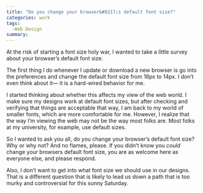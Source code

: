 ```yaml
---
title: "Do you change your browser&#8217;s default font size?"
categories: work
tags:
  -Web Design
summary: 
---
```

<p>At the risk of starting a font size holy war, I wanted to take a little survey about your browser&#8217;s default font size.</p>

<p>The first thing I do whenever I update or download a new browser is go into the preferences and change the default font size from 16px to 14px.  I don&#8217;t even think about it&#8212; it is a hard-wired behavior for me.</p>

<p>I started thinking about whether this affects my view of the web world.  I make sure my designs work at default font sizes, but after checking and verifying that things are acceptable that way, I am back to my world of smaller fonts, which are more comfortable for me.  However, I realize that the way I&#8217;m viewing the web may not be the way most folks are.  Most folks at my university, for example, use default sizes. </p>

<p>So I wanted to ask you all, do you change your browser&#8217;s default font size?  Why or why not?  And no flames, please.  If you didn&#8217;t know you <em>could</em> change your browsers default font size, you are as welcome here as everyone else, and please respond.</p>

<p>Also, I don&#8217;t want to get into what font size we should use in our designs. That is a different question that is likely to lead us down a path that is too murky and controversial for this sunny Saturday.</p>
